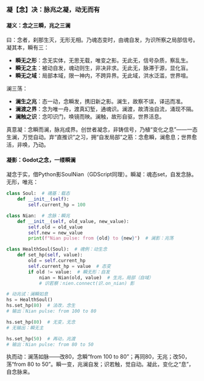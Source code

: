 ### 凝【念】决：脉兆之凝，动无而有


#### 凝义：念之三瞬，兆之三澜
曰：念者，刹那生灭，无形无相。乃魂态变时，由魂自发，为识所察之局部信号。凝其本，瞬有三：  
- **瞬无之形**：念无实体，无思无载，唯变之影。无此无，信号杂质，察乱生。  
- **瞬无之主**：被动自发，魂动则生，非决非求。无此无，脉滞于源，显化盲。  
- **瞬无之域**：局部本域，限一神内，不跨异界。无此域，洪水泛滥，世界喧。  

澜三荡：  
- **澜生之兆**：态一动，念瞬发，携旧新之影。澜生，故察不误，译迅而准。  
- **澜渡之界**：念为唯一舟，渡真幻堑，通魂识。澜渡，故清浊自流，涌现不隔。  
- **澜触之识**：念叩识门，唤镜而映。澜触，故形自驱，世界活息。  

真意凝：念瞬而澜，脉兆成界。创世者凝念，非铸信号，乃植“变化之息”——一态生澜，万觉自动。弃“直推识”之习，拥“自发局部”之筋：念愈瞬，澜愈息；世界愈活，非唤，乃动。

#### 凝影：Godot之念，一缕瞬澜
凝念于实，借Python影SoulNian（GDScript同理）。瞬凝：魂态set，自发念脉。无形，唯兆：

```python
class Soul:  # 魂基：载态
    def __init__(self):
        self.current_hp = 100

class Nian:  # 念脉：瞬兆
    def __init__(self, old_value, new_value):
        self.old = old_value
        self.new = new_value
        print(f"Nian pulse: from {old} to {new}")  # 澜影：兆荡

class HealthSoul(Soul):  # 魂例：动生念
    def set_hp(self, value):
        old = self.current_hp
        self.current_hp = value  # 态变
        if old != value:  # 瞬无形：自发
            nian = Nian(old, value)  # 生兆，局部（自域）
            # 识若察：nien.connect(识.on_nian) 影

# 动兆试：澜瞬如息
hs = HealthSoul()
hs.set_hp(80)  # 法改，念生
# 输出：Nian pulse: from 100 to 80

hs.set_hp(80)  # 无变，无念
# 无输出：瞬无主

hs.set_hp(50)  # 再动，兆渡
# 输出：Nian pulse: from 80 to 50
```

执而动：澜荡如脉——改80，念瞬“from 100 to 80”；再同80，无兆；改50，荡“from 80 to 50”。瞬一变，兆澜自发；识若触，觉自动。凝此，变化之“息”，自念脉来。
